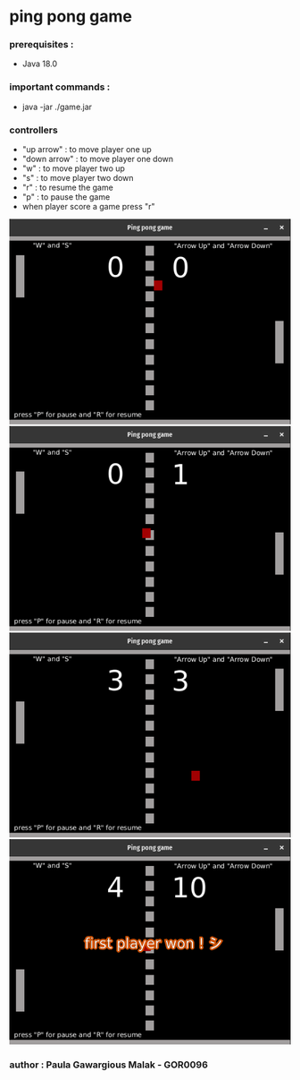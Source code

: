 # ping pong game 


### prerequisites : 

- Java 18.0

### important commands : 

- java -jar ./game.jar
 
### controllers

- "up arrow" : to move player one up 
- "down arrow" : to move player one down 
- "w" : to move player two up 
- "s" : to move player two down 
- "r" : to resume the game
- "p" : to pause the game
- when player score a game press "r"



![alt text](https://github.com/Paula2001/ping_pong_javafx/blob/master/Screenshots/third.png?raw=true)
![alt text](https://github.com/Paula2001/ping_pong_javafx/blob/master/Screenshots/forth.png?raw=true)
![alt text](https://github.com/Paula2001/ping_pong_javafx/blob/master/Screenshots/fifth.png?raw=true)
![alt text](https://github.com/Paula2001/ping_pong_javafx/blob/master/Screenshots/six.png?raw=true)
### author : Paula Gawargious Malak - GOR0096